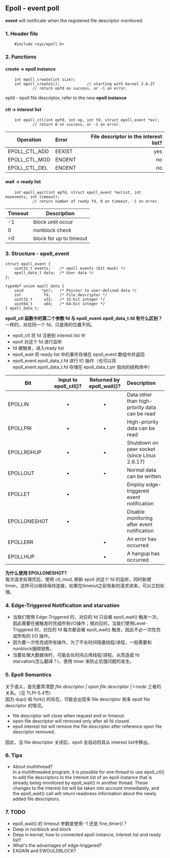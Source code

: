 ## Epoll - event poll
**event** will notificate when the registered file descriptor monitored.

### 1. Header file
```
    #include <sys/epoll.h>
```

### 2. Functions

#### create -> epoll instance

```
    int epoll_create(int size);
    int epoll_create1();            // starting with kernel 2.6.27
            // return epfd on success, or -1 on error.
```

epfd - epoll file descriptor, refer to the new **epoll instance**

#### ctl -> interest list
 
```
    int epoll_ctl(int epfd, int op, int fd, struct epoll_event *ev);
            // return 0 on success, or -1 on error.
```

Operation|Error|File descriptor in the interest list?
---|:---|---:
EPOLL_CTL_ADD|EEXIST|yes
EPOLL_CTL_MOD|ENOENT|no
EPOLL_CTL_DEL|ENOENT|no

#### wait -> ready list

```
    int epoll_wait(int epfd, struct epoll_event *evlist, int maxevents, int timeout);
            // return number of ready fd, 0 on timeout, -1 on error.
```

Timeout | Description
---     | ---
-1      | block until occur
0       | nonblock check
>0      | block for up to timeout

### 3. Structure - epoll_event

```
struct epoll_event {
    uint32_t events;    /* epoll events (bit mask) */ 
    epoll_data_t data;  /* User data */
};

typedef union epoll_data {
    void        *ptr;   /* Pointer to user-defined data */
    int          fd;    /* File descriptor */
    uint32_t     u32;   /* 32-bit integer */
    uint64_t     u64;   /* 64-bit integer */
} epoll_data_t;
```

**epoll_ctl 函数中的第二个参数 fd 与 epoll_event.epoll_data_t.fd 有什么区别？**  
一样的，对应同一个 fd，只是用的位置不同。
- epoll_ctl 将 fd 注册到 interest list 中
- epoll 对这个 fd 进行监听
- fd 被触发，进入ready list
- epoll_wait 将 ready list 中的事件存储在 epoll_event 数组中并返回
- epoll_event.epoll_data_t.fd 进行 IO 操作（也可以将 epoll_event.epoll_data_t.fd 存储在 epoll_data_t.ptr 指向的结构体中）


Bit|Input to epoll_ctl()?|Returned by epoll_wait()?|Description
---|:---:|:---:|:---
EPOLLIN     | • | • |Data other than high-priority data can be read
EPOLLPRI    | • | • |High-priority data can be read
EPOLLRDHUP  | • | • |Shutdown on peer socket (since Linux 2.6.17)
EPOLLOUT    | • | • |Normal data can be written
EPOLLET     | • |   |Employ edge-triggered event notification
EPOLLONESHOT| • |   |Disable monitoring after event notification
EPOLLERR    |   | • |An error has occurred
EPOLLHUP    |   | • |A hangup has occurred

**为什么使用 EPOLLONESHOT?**  
每次请求处理完后，使用 ctl_mod, 刷新 epoll 对这个 fd 的监听，同时新增timer。这样可以继续保持连接，如果在timeout之前有新的请求进来，可以立刻处理。

### 4. Edge-Triggered Notification and starvation

- 当我们使用 Edge-Triggered 时，对应的 fd 只会被 epoll_wait() 触发一次，因此需要在被触发时完成所有I/O操作；相对应的，当我们使用Level-Triggered 时，对应的 fd 每次都会被 epoll_wait() 触发，因此不必一次性完成所有的 I/O 操作。
- 因为要一次性完成所有操作，为了不长时间阻塞线程/进程，一般需要和nonblock捆绑销售。
- 当要处理大数据块时，可能会长时间占用线程/进程，从而造成 fd starvation(怎么翻译？)，使用 timer 来防止饥饿问题的发生。


### 5. Epoll Semantics

关于语义，首先要弄清楚 *file descriptor | open file descriptor | i-node* 三者的关系。（见 TLPI-5.4节）  
因为 dup() 和 fork() 的存在，可能会出现多 file descriptor 和多 epoll file descriptor 的情况。

- file descriptor will close when request end or timeout.
- open file descriptor will removed only after all fd closed.
- epoll interest list will remove the file descriptor after reference open file descriptor removed.

因此，当 file descriptor 关闭后，epoll 会自动将其从 interest list中移出。  

### 6. Tips

- About multithread?  
In a multithreaded program, it is possible for one thread to use epoll_ctl() to add file descriptors to the interest list of an epoll instance that is already being monitored by epoll_wait() in another thread. These changes to the interest list will be taken into account immediately, and the epoll_wait() call will return readiness information about the newly added file descriptors.

### 7. TODO

- epoll_wait() 的 timeout 参数是使用 -1 还是 fine_timer()？
- Deep in nonblock and block
- Deep in kernel, how to connected epoll instance, interest list and ready list?
- What's the advantages of edge-triggered?
- EAGAIN and EWOULDBLOCK?

